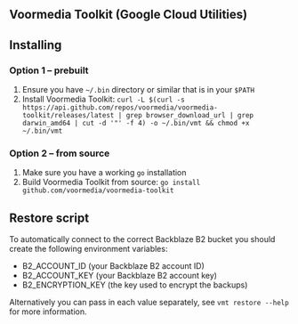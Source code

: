 ## Voormedia Toolkit (Google Cloud Utilities)

## Installing

### Option 1 – prebuilt
1. Ensure you have `~/.bin` directory or similar that is in your `$PATH`
2. Install Voormedia Toolkit: `curl -L $(curl -s https://api.github.com/repos/voormedia/voormedia-toolkit/releases/latest | grep browser_download_url | grep darwin_amd64 | cut -d '"' -f 4) -o ~/.bin/vmt && chmod +x ~/.bin/vmt`

### Option 2 – from source
1. Make sure you have a working `go` installation
2. Build Voormedia Toolkit from source: `go install github.com/voormedia/voormedia-toolkit`

## Restore script
To automatically connect to the correct Backblaze B2 bucket you should create the following environment variables:

- B2_ACCOUNT_ID (your Backblaze B2 account ID)
- B2_ACCOUNT_KEY (your Backblaze B2 account key)
- B2_ENCRYPTION_KEY (the key used to encrypt the backups)

Alternatively you can pass in each value separately, see `vmt restore --help` for more information.
